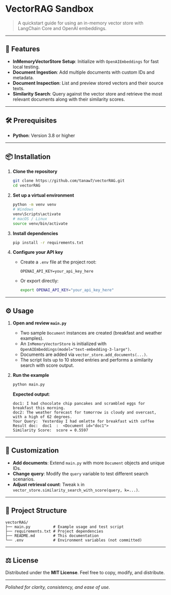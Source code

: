 # VectorRAG Sandbox

> A quickstart guide for using an in-memory vector store with LangChain Core and OpenAI embeddings.

---

## 🚀 Features

- **InMemoryVectorStore Setup**: Initialize with `OpenAIEmbeddings` for fast local testing.  
- **Document Ingestion**: Add multiple documents with custom IDs and metadata.  
- **Document Inspection**: List and preview stored vectors and their source texts.  
- **Similarity Search**: Query against the vector store and retrieve the most relevant documents along with their similarity scores.

---

## 🛠️ Prerequisites

- **Python**: Version 3.8 or higher

---

## 📦 Installation

1. **Clone the repository**
   ```bash
   git clone https://github.com/tanaw7/vectorRAG.git
   cd vectorRAG
   ```

2. **Set up a virtual environment**
   ```bash
   python -m venv venv
   # Windows
   venv\Scripts\activate
   # macOS / Linux
   source venv/bin/activate
   ```

3. **Install dependencies**
   ```bash
   pip install -r requirements.txt
   ```

4. **Configure your API key**
   - Create a `.env` file at the project root:
     ```env
     OPENAI_API_KEY=your_api_key_here
     ```
   - Or export directly:
     ```bash
     export OPENAI_API_KEY="your_api_key_here"
     ```

---

## ⚙️ Usage

1. **Open and review `main.py`**
   - Two sample `Document` instances are created (breakfast and weather examples).  
   - An `InMemoryVectorStore` is initialized with `OpenAIEmbeddings(model="text-embedding-3-large")`.  
   - Documents are added via `vector_store.add_documents(...)`.  
   - The script lists up to 10 stored entries and performs a similarity search with score output.

2. **Run the example**
   ```bash
   python main.py
   ```
   **Expected output**:
   ```text
   doc1: I had chocolate chip pancakes and scrambled eggs for breakfast this morning.
   doc2: The weather forecast for tomorrow is cloudy and overcast, with a high of 62 degrees.
   Your Query:  Yesterday I had omlette for breakfast with coffee
   Result doc:  doc1  :  <Document id="doc1">
   Similarity Score:  score = 0.5597
   ```

---

## 🔧 Customization

- **Add documents**: Extend `main.py` with more `Document` objects and unique IDs.  
- **Change query**: Modify the `query` variable to test different search scenarios.  
- **Adjust retrieval count**: Tweak `k` in `vector_store.similarity_search_with_score(query, k=...)`.

---

## 📁 Project Structure

```plaintext
vectorRAG/
├── main.py          # Example usage and test script
├── requirements.txt # Project dependencies
├── README.md        # This documentation
└── .env             # Environment variables (not committed)
```

---

## ⚖️ License

Distributed under the **MIT License**. Feel free to copy, modify, and distribute.

---

*Polished for clarity, consistency, and ease of use.*

